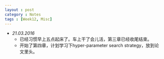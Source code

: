 ```yaml
---
layout : post
category : Notes
tags : [Week12, Misc]
---
```


- *21.03.2016*
	+ 已经习惯早上五点起床了。车上干了会儿活，第三章已经收尾结束。
    + 开始了第四章，计划学习下hyper-parameter search strategy，放到论文里头。 